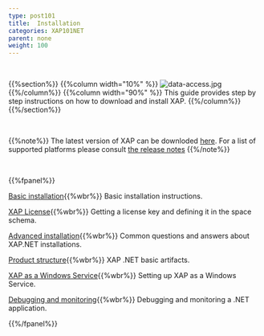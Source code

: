 ```yaml
---
type: post101
title:  Installation
categories: XAP101NET
parent: none
weight: 100
---
```


<br>

{{%section%}}
{{%column width="10%" %}}
![data-access.jpg](/attachment_files/subject/data-access.png)
{{%/column%}}
{{%column width="90%" %}}
This guide provides step by step instructions on how to download and install XAP.
{{%/column%}}
{{%/section%}}

<br>

{{%note%}}
The latest version of XAP can be downloded [here](http://www.gigaspaces.com/xap-download).
For a list of supported platforms please consult [the release notes](/release_notes)
{{%/note%}}

<br>

{{%fpanel%}}

[Basic installation](./installation.html){{%wbr%}}
Basic installation instructions.

[XAP License](./license-key.html){{%wbr%}}
Getting a license key and defining it in the space schema.

[Advanced installation](./advanced-installation-scenarios.html){{%wbr%}}
Common questions and answers about XAP.NET installations.

[Product structure](./product-structure.html){{%wbr%}}
XAP .NET basic artifacts.

[XAP as a Windows Service](./gigaspaces-services-manager.html){{%wbr%}}
Setting up XAP as a Windows Service.

[Debugging and monitoring](./debugging-a-xap.net-application.html){{%wbr%}}
Debugging and monitoring a .NET application.


{{%/fpanel%}}

